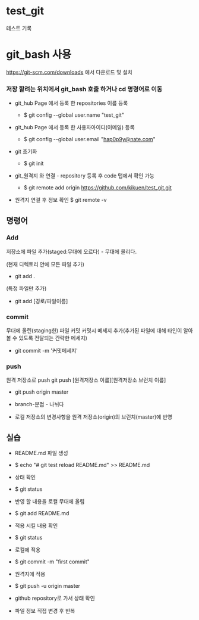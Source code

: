  # test_git
 테스트 기록

 # git_bash 사용

 https://git-scm.com/downloads 에서 다운로드 및 설치
 
 ### 저장 할려는 위치에서 git_bash 호출 하거나 cd 명령어로 이동
 
 <!--
  C:\Users\hap0p\Downloads\PortableGit\git-bash.exe
 -->
 * git_hub Page 에서 등록 한 repositories 이름 등록
	+ $ git config --global user.name "test_git"
	
 * git_hub Page 에서 등록 한 사용자아이디(이메일) 등록
	+ $ git config --global user.email "hap0p9y@nate.com"
	
 * git 초기화 
	+ $ git init
	
 * git_원격지 와 연결 - repository 등록 후 code 탭에서 확인 가능
	+ $ git remote add origin https://github.com/kikuen/test_git.git
	
 * 원격지 연결 후 정보 확인
	$ git remote -v

 ## 명령어 

 ### Add
 저장소에 파일 추가(staged:무대에 오르다) - 무대에 올리다.

 (현재 디렉토리 안에 모든 파일 추가) 
 * git add .   

 (특정 파일만 추가)
 * git add [경로/파일이름]


 ### commit
 무대에 올린(staging한) 파일 커밋
 커밋시 메세지 추가(추가된 파일에 대해 타인이 알아볼 수 있도록 전달되는 간략한 메세지)

 * git commit -m '커밋메세지'


 ### push
 원격 저장소로 push
 git push [원격저장소 이름][원격저장소 브런치 이름]
 * git push origin master


 * branch-분점 - 나뉘다
 + 로컬 저장소의 변경사항을 원격 저장소(origin)의 브런치(master)에 반영


 ## 실습

 * README.md 파일 생성
 + $ echo "# git test reload README.md" >> README.md

 * 상태 확인
 + $ git status


 * 반영 할 내용을 로컬 무대에 올림
 + $ git add README.md

 * 적용 시킬 내용 확인
 + $ git status

 * 로컬에 적용
 + $ git commit -m "first commit"

 * 원격지에 적용
 + $ git push -u origin master

 * github repository로 가서 상태 확인

 * 파일 정보 직접 변경 후 반복







